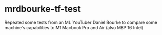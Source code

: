 # mrdbourke-tf-test
Repeated some tests from an ML YouTuber Daniel Bourke to compare some machine's capabilities to M1 Macbook Pro and Air (also MBP 16 Intel)
